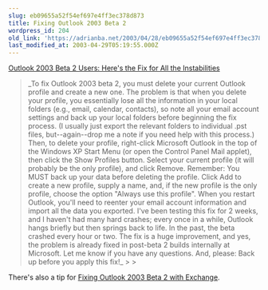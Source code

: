 ```yaml
---
slug: eb09655a52f54ef697e4ff3ec378d873
title: Fixing Outlook 2003 Beta 2
wordpress_id: 204
old_link: 'https://adrianba.net/2003/04/28/eb09655a52f54ef697e4ff3ec378d873/'
last_modified_at: 2003-04-29T05:19:55.000Z
---
```


[
Outlook 2003 Beta 2 Users: Here's the Fix for All the
Instabilities](http://www.wininformant.com/articles/index.cfm?articleid=38718)

<blockquote>_To fix Outlook 2003 beta 2, you must delete your current
Outlook profile and create a new one. The problem is that when you
delete your profile, you essentially lose all the information in
your local folders (e.g., email, calendar, contacts), so note all
your email account settings and back up your local folders before
beginning the fix process. (I usually just export the relevant
folders to individual .pst files, but--again--drop me a note if you
need help with this process.) Then, to delete your profile,
right-click Microsoft Outlook in the top of the Windows XP Start
Menu (or open the Control Panel Mail applet), then click the Show
Profiles button. Select your current profile (it will probably be
the only profile), and click Remove. Remember: You MUST back up
your data before deleting the profile. Click Add to create a new
profile, supply a name, and, if the new profile is the only
profile, choose the option "Always use this profile". When you
restart Outlook, you'll need to reenter your email account
information and import all the data you exported. I've been testing
this fix for 2 weeks, and I haven't had many hard crashes; every
once in a while, Outlook hangs briefly but then springs back to
life. In the past, the beta crashed every hour or two. The fix is a
huge improvement, and yes, the problem is already fixed in
post-beta 2 builds internally at Microsoft. Let me know if you have
any questions. And, please: Back up before you apply this
fix!_
> 
> </blockquote>

There's also a tip for
[
Fixing Outlook 2003 Beta 2 with Exchange](http://www.wininformant.com/Articles/Index.cfm?ArticleID=38817).

